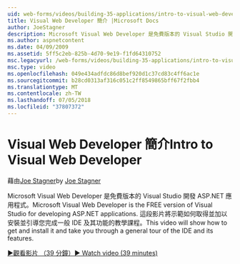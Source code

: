 ```yaml
---
uid: web-forms/videos/building-35-applications/intro-to-visual-web-developer
title: Visual Web Developer 簡介 |Microsoft Docs
author: JoeStagner
description: Microsoft Visual Web Developer 是免費版本的 Visual Studio 開發 ASP.NET 應用程式。 這段影片將示範如何取得並安裝它和 t...
ms.author: aspnetcontent
ms.date: 04/09/2009
ms.assetid: 5ff5c2eb-825b-4d70-9e19-f1fd64310752
msc.legacyurl: /web-forms/videos/building-35-applications/intro-to-visual-web-developer
msc.type: video
ms.openlocfilehash: 049e434adfdc86d8bef920d1c37cd83c4ff6ac1e
ms.sourcegitcommit: b28cd0313af316c051c2ff8549865bff67f2fbb4
ms.translationtype: MT
ms.contentlocale: zh-TW
ms.lasthandoff: 07/05/2018
ms.locfileid: "37807372"
---
```

<a name="intro-to-visual-web-developer"></a><span data-ttu-id="1446e-104">Visual Web Developer 簡介</span><span class="sxs-lookup"><span data-stu-id="1446e-104">Intro to Visual Web Developer</span></span>
====================
<span data-ttu-id="1446e-105">藉由[Joe Stagner](https://github.com/JoeStagner)</span><span class="sxs-lookup"><span data-stu-id="1446e-105">by [Joe Stagner](https://github.com/JoeStagner)</span></span>

<span data-ttu-id="1446e-106">Microsoft Visual Web Developer 是免費版本的 Visual Studio 開發 ASP.NET 應用程式。</span><span class="sxs-lookup"><span data-stu-id="1446e-106">Microsoft Visual Web Developer is the FREE version of Visual Studio for developing ASP.NET applications.</span></span> <span data-ttu-id="1446e-107">這段影片將示範如何取得並加以安裝並引導您完成一般 IDE 及其功能的教學課程。</span><span class="sxs-lookup"><span data-stu-id="1446e-107">This video will show how to get and install it and take you through a general tour of the IDE and its features.</span></span>

[<span data-ttu-id="1446e-108">&#9654;觀看影片 （39 分鐘）</span><span class="sxs-lookup"><span data-stu-id="1446e-108">&#9654; Watch video (39 minutes)</span></span>](https://channel9.msdn.com/Blogs/ASP-NET-Site-Videos/intro-to-visual-web-developer)
